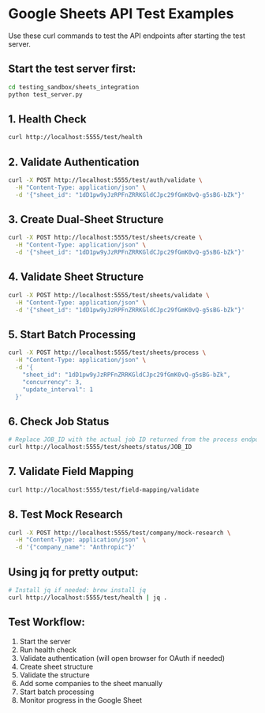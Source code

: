 # Google Sheets API Test Examples

Use these curl commands to test the API endpoints after starting the test server.

## Start the test server first:
```bash
cd testing_sandbox/sheets_integration
python test_server.py
```

## 1. Health Check
```bash
curl http://localhost:5555/test/health
```

## 2. Validate Authentication
```bash
curl -X POST http://localhost:5555/test/auth/validate \
  -H "Content-Type: application/json" \
  -d '{"sheet_id": "1dD1pw9yJzRPFnZRRKGldCJpc29fGmK0vQ-g5sBG-bZk"}'
```

## 3. Create Dual-Sheet Structure
```bash
curl -X POST http://localhost:5555/test/sheets/create \
  -H "Content-Type: application/json" \
  -d '{"sheet_id": "1dD1pw9yJzRPFnZRRKGldCJpc29fGmK0vQ-g5sBG-bZk"}'
```

## 4. Validate Sheet Structure
```bash
curl -X POST http://localhost:5555/test/sheets/validate \
  -H "Content-Type: application/json" \
  -d '{"sheet_id": "1dD1pw9yJzRPFnZRRKGldCJpc29fGmK0vQ-g5sBG-bZk"}'
```

## 5. Start Batch Processing
```bash
curl -X POST http://localhost:5555/test/sheets/process \
  -H "Content-Type: application/json" \
  -d '{
    "sheet_id": "1dD1pw9yJzRPFnZRRKGldCJpc29fGmK0vQ-g5sBG-bZk",
    "concurrency": 3,
    "update_interval": 1
  }'
```

## 6. Check Job Status
```bash
# Replace JOB_ID with the actual job ID returned from the process endpoint
curl http://localhost:5555/test/sheets/status/JOB_ID
```

## 7. Validate Field Mapping
```bash
curl http://localhost:5555/test/field-mapping/validate
```

## 8. Test Mock Research
```bash
curl -X POST http://localhost:5555/test/company/mock-research \
  -H "Content-Type: application/json" \
  -d '{"company_name": "Anthropic"}'
```

## Using jq for pretty output:
```bash
# Install jq if needed: brew install jq
curl http://localhost:5555/test/health | jq .
```

## Test Workflow:
1. Start the server
2. Run health check
3. Validate authentication (will open browser for OAuth if needed)
4. Create sheet structure
5. Validate the structure
6. Add some companies to the sheet manually
7. Start batch processing
8. Monitor progress in the Google Sheet